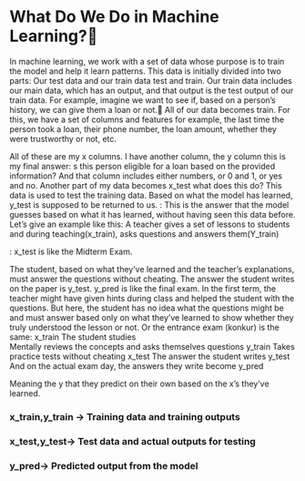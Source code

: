 # What Do We Do in Machine Learning?🧠

In machine learning, we work with a set of data whose purpose is to train the model and help it learn patterns.
This data is initially divided into two parts:
Our test data and our train data test and train.
Our train data includes our main data, which has an output, and that output is the test output of our train data.
For example, imagine we want to see if, based on a person’s history, we can give them a loan or not.💸
All of our data becomes train.
For this, we have a set of columns and features  for example, the last time the person took a loan, their phone number, the loan amount, whether they were trustworthy or not, etc.

All of these are my x columns.
I have another column, the y column  this is my final answer: s this person eligible for a loan based on the provided information?
And that column includes either numbers, or 0 and 1, or yes and no.
Another part of my data becomes x_test what does this do?
This data is used to test the training data. Based on what the model has learned, y_test is supposed to be returned to us.
: This is the answer that the model guesses based on what it has learned, without having seen this data before.
Let’s give an example like this:
A teacher gives a set of lessons to students and during teaching(x_train), asks questions and answers them(Y_train)

: x_test is like the Midterm Exam.

The student, based on what they’ve learned and the teacher’s explanations, must answer the questions without cheating. The answer the student writes on the paper is y_test.
  y_pred is like the final exam.
In the first term, the teacher might have given hints during class and helped the student with the questions. But here, the student has no idea what the questions might be and must answer based only on what they’ve learned  to show whether they truly understood the lesson or not.
Or the entrance exam (konkur) is the same:
  x_train The student studies  
Mentally reviews the concepts and asks themselves questions y_train 
Takes practice tests without cheating  x_test 
The answer the student writes y_test 
And on the actual exam day, the answers they write become  y_pred

Meaning the y that they predict on their own based on the x’s they’ve learned.

### x_train,y_train → Training data and training outputs
### x_test,y_test→ Test data and actual outputs for testing
### y_pred→ Predicted output from the model